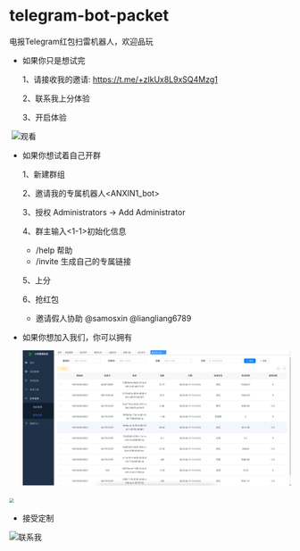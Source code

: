 # telegram-bot-packet
电报Telegram红包扫雷机器人，欢迎品玩



- 如果你只是想试完

  1、请接收我的邀请: https://t.me/+zlkUx8L9xSQ4Mzg1

  2、联系我上分体验

  3、开启体验

​	![观看](https://youtu.be/A3GUfqaiq40)



- 如果你想试着自己开群

  1、新建群组

  2、邀请我的专属机器人<ANXIN1_bot>

  3、授权 Administrators -> Add Administrator

  4、群主输入<1-1>初始化信息

  - /help 帮助
  - /invite 生成自己的专属链接

  5、上分

  6、抢红包

  - 邀请假人协助 @samosxin @liangliang6789



- 如果你想加入我们，你可以拥有

  <img src="img/1.png" style="zoom:50%;" />

<img src="/Users/xin/test/telegram-bot-packet/img/2.png" style="zoom:50%;" />



- 接受定制



![联系我](https://t.me/pocketManMan)



